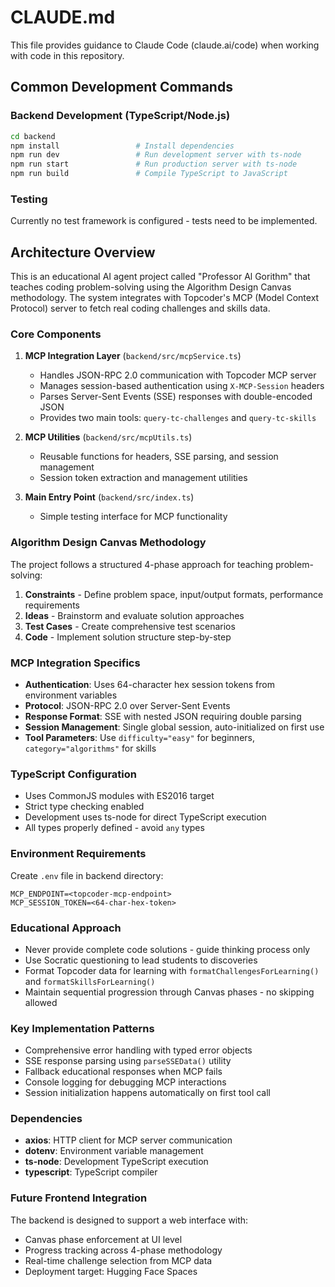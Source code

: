 # CLAUDE.md

This file provides guidance to Claude Code (claude.ai/code) when working with code in this repository.

## Common Development Commands

### Backend Development (TypeScript/Node.js)
```bash
cd backend
npm install                 # Install dependencies
npm run dev                 # Run development server with ts-node
npm run start               # Run production server with ts-node
npm run build               # Compile TypeScript to JavaScript
```

### Testing
Currently no test framework is configured - tests need to be implemented.

## Architecture Overview

This is an educational AI agent project called "Professor Al Gorithm" that teaches coding problem-solving using the Algorithm Design Canvas methodology. The system integrates with Topcoder's MCP (Model Context Protocol) server to fetch real coding challenges and skills data.

### Core Components

1. **MCP Integration Layer** (`backend/src/mcpService.ts`)
   - Handles JSON-RPC 2.0 communication with Topcoder MCP server
   - Manages session-based authentication using `X-MCP-Session` headers
   - Parses Server-Sent Events (SSE) responses with double-encoded JSON
   - Provides two main tools: `query-tc-challenges` and `query-tc-skills`

2. **MCP Utilities** (`backend/src/mcpUtils.ts`)
   - Reusable functions for headers, SSE parsing, and session management
   - Session token extraction and management utilities

3. **Main Entry Point** (`backend/src/index.ts`)
   - Simple testing interface for MCP functionality

### Algorithm Design Canvas Methodology

The project follows a structured 4-phase approach for teaching problem-solving:
1. **Constraints** - Define problem space, input/output formats, performance requirements
2. **Ideas** - Brainstorm and evaluate solution approaches  
3. **Test Cases** - Create comprehensive test scenarios
4. **Code** - Implement solution structure step-by-step

### MCP Integration Specifics

- **Authentication**: Uses 64-character hex session tokens from environment variables
- **Protocol**: JSON-RPC 2.0 over Server-Sent Events
- **Response Format**: SSE with nested JSON requiring double parsing
- **Session Management**: Single global session, auto-initialized on first use
- **Tool Parameters**: Use `difficulty="easy"` for beginners, `category="algorithms"` for skills

### TypeScript Configuration

- Uses CommonJS modules with ES2016 target
- Strict type checking enabled
- Development uses ts-node for direct TypeScript execution
- All types properly defined - avoid `any` types

### Environment Requirements

Create `.env` file in backend directory:
```
MCP_ENDPOINT=<topcoder-mcp-endpoint>
MCP_SESSION_TOKEN=<64-char-hex-token>
```

### Educational Approach

- Never provide complete code solutions - guide thinking process only
- Use Socratic questioning to lead students to discoveries
- Format Topcoder data for learning with `formatChallengesForLearning()` and `formatSkillsForLearning()`
- Maintain sequential progression through Canvas phases - no skipping allowed

### Key Implementation Patterns

- Comprehensive error handling with typed error objects
- SSE response parsing using `parseSSEData()` utility
- Fallback educational responses when MCP fails
- Console logging for debugging MCP interactions
- Session initialization happens automatically on first tool call

### Dependencies

- **axios**: HTTP client for MCP server communication
- **dotenv**: Environment variable management
- **ts-node**: Development TypeScript execution
- **typescript**: TypeScript compiler

### Future Frontend Integration

The backend is designed to support a web interface with:
- Canvas phase enforcement at UI level
- Progress tracking across 4-phase methodology
- Real-time challenge selection from MCP data
- Deployment target: Hugging Face Spaces